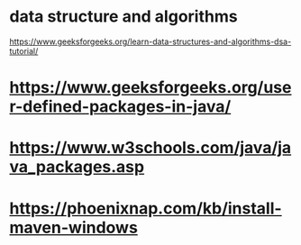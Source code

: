 # data structure and algorithms  
https://www.geeksforgeeks.org/learn-data-structures-and-algorithms-dsa-tutorial/

# https://www.geeksforgeeks.org/user-defined-packages-in-java/

# https://www.w3schools.com/java/java_packages.asp

# https://phoenixnap.com/kb/install-maven-windows

